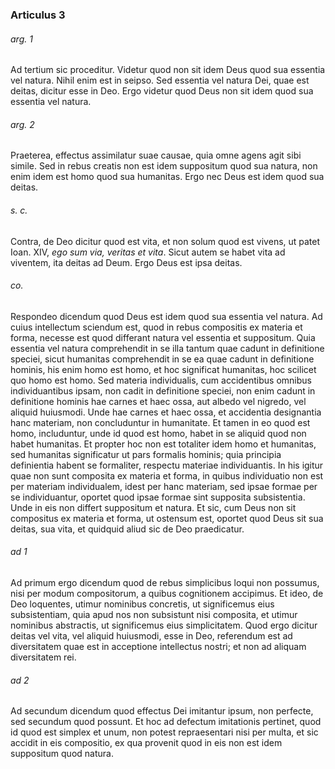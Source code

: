 ### Articulus 3

###### arg. 1
Ad tertium sic proceditur. Videtur quod non sit idem Deus quod sua essentia vel natura. Nihil enim est in seipso. Sed essentia vel natura Dei, quae est deitas, dicitur esse in Deo. Ergo videtur quod Deus non sit idem quod sua essentia vel natura.

###### arg. 2
Praeterea, effectus assimilatur suae causae, quia omne agens agit sibi simile. Sed in rebus creatis non est idem suppositum quod sua natura, non enim idem est homo quod sua humanitas. Ergo nec Deus est idem quod sua deitas.

###### s. c.
Contra, de Deo dicitur quod est vita, et non solum quod est vivens, ut patet Ioan. XIV, *ego sum via, veritas et vita*. Sicut autem se habet vita ad viventem, ita deitas ad Deum. Ergo Deus est ipsa deitas.

###### co.
Respondeo dicendum quod Deus est idem quod sua essentia vel natura. Ad cuius intellectum sciendum est, quod in rebus compositis ex materia et forma, necesse est quod differant natura vel essentia et suppositum. Quia essentia vel natura comprehendit in se illa tantum quae cadunt in definitione speciei, sicut humanitas comprehendit in se ea quae cadunt in definitione hominis, his enim homo est homo, et hoc significat humanitas, hoc scilicet quo homo est homo. Sed materia individualis, cum accidentibus omnibus individuantibus ipsam, non cadit in definitione speciei, non enim cadunt in definitione hominis hae carnes et haec ossa, aut albedo vel nigredo, vel aliquid huiusmodi. Unde hae carnes et haec ossa, et accidentia designantia hanc materiam, non concluduntur in humanitate. Et tamen in eo quod est homo, includuntur, unde id quod est homo, habet in se aliquid quod non habet humanitas. Et propter hoc non est totaliter idem homo et humanitas, sed humanitas significatur ut pars formalis hominis; quia principia definientia habent se formaliter, respectu materiae individuantis. In his igitur quae non sunt composita ex materia et forma, in quibus individuatio non est per materiam individualem, idest per hanc materiam, sed ipsae formae per se individuantur, oportet quod ipsae formae sint supposita subsistentia. Unde in eis non differt suppositum et natura. Et sic, cum Deus non sit compositus ex materia et forma, ut ostensum est, oportet quod Deus sit sua deitas, sua vita, et quidquid aliud sic de Deo praedicatur.

###### ad 1
Ad primum ergo dicendum quod de rebus simplicibus loqui non possumus, nisi per modum compositorum, a quibus cognitionem accipimus. Et ideo, de Deo loquentes, utimur nominibus concretis, ut significemus eius subsistentiam, quia apud nos non subsistunt nisi composita, et utimur nominibus abstractis, ut significemus eius simplicitatem. Quod ergo dicitur deitas vel vita, vel aliquid huiusmodi, esse in Deo, referendum est ad diversitatem quae est in acceptione intellectus nostri; et non ad aliquam diversitatem rei.

###### ad 2
Ad secundum dicendum quod effectus Dei imitantur ipsum, non perfecte, sed secundum quod possunt. Et hoc ad defectum imitationis pertinet, quod id quod est simplex et unum, non potest repraesentari nisi per multa, et sic accidit in eis compositio, ex qua provenit quod in eis non est idem suppositum quod natura.

